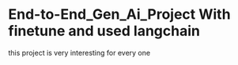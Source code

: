 # End-to-End_Gen_Ai_Project With finetune and used langchain 

this project is very interesting for every one